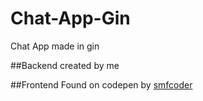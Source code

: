 # Chat-App-Gin
Chat App made in gin

##Backend created by me

##Frontend Found on codepen by <a href="https://codepen.io/smfcoder">smfcoder</a>

